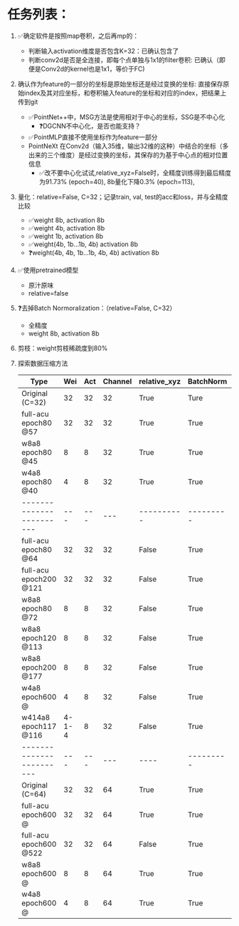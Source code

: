# 任务列表：
1. :white_check_mark:确定软件是按照map卷积，之后再mp的：
    - 判断输入activation维度是否包含K=32：已确认包含了
    - 判断conv2d是否是全连接，即每个点单独与1x1的filter卷积: 已确认（即便是Conv2d的kernel也是1x1，等价于FC)
2. 确认作为feature的一部分的坐标是原始坐标还是经过变换的坐标: 直接保存原始index及其对应坐标，和卷积输入feature的坐标和对应的index，把结果上传到git
    - :white_check_mark:PointNet++中，MSG方法是使用相对于中心的坐标，SSG是不中心化
      - :question:DGCNN不中心化，是否也能支持？
    - :white_check_mark:PointMLP直接不使用坐标作为feature一部分
    - PointNeXt 在Conv2d（输入35维，输出32维的这种）中结合的坐标（多出来的三个维度）是经过变换的坐标，其保存的为基于中心点的相对位置信息
      - :white_check_mark:改不要中心化试试,relative_xyz=False时，全精度训练得到最后精度为91.73% (epoch=40), 8b量化下降0.3% (epoch=113), 
3. 量化：relative=False, C=32；记录train, val, test的acc和loss，并与全精度比较
    - :white_check_mark:weight 8b, activation 8b
    - :white_check_mark:weight 4b, activation 8b
    - :white_check_mark:weight 1b, activation 8b
    - :white_check_mark:weight(4b, 1b...1b, 4b) activation 8b
    - :question:weight(4b, 4b, 1b...1b, 4b, 4b) activation 8b
4. :white_check_mark:使用pretrained模型
    - 原汁原味
    - relative=false
6. :question:去掉Batch Normoralization：（relative=False, C=32）
    - 全精度
    - weight 8b, activation 8b
7. 剪枝：weight剪枝稀疏度到80%
8. 探索数据压缩方法

    | Type                      | Wei | Act | Channel | relative_xyz | BatchNorm | Epoch | Best | OA    	| mAcc  	|
    |-------------------------- | --- | --- |-------- |--------------| --------- | ----- | ---- |-------	|-------	|
    | Original (C=32)           | 32  | 32  | 32      | True         | Ture      | None  | None | 93.2+-0.1	| 90.8+-0.2 |
    | full-acu<br>epoch80 @57   | 32  | 32  | 32      | True         | True      | 80    | 57   | 92.91 	| 89.55 	|
    | w8a8<br>epoch80 @45       | 8   | 8   | 32      | True         | True      | 80    | 45   | 92.34 	| 87.87 	|
    | w4a8<br>epoch80 @40       | 4   | 8   | 32      | True         | True      | 80    | 40   | 92.30 	| 88.79 	|
    | ------------------------  | --- | --- | ---     | ----------   | --------- | ----- | ---- | ------	| ----- 	|
    | full-acu<br>epoch80 @64   | 32  | 32  | 32      | False        | True      | 80    | 64   | 91.73 	| 88.35 	|
    | full-acu<br>epoch200 @121 | 32  | 32  | 32      | False        | True      | 200   | 121  | 91.82 	| 88.43 	|
    | w8a8<br>epoch80 @72       | 8   | 8   | 32      | False        | True      | 80    | 72   | 91.45 	| 87.42 	|
    | w8a8<br>epoch120 @113     | 8   | 8   | 32      | False        | True      | 120   | 113  | 92.02 	| 89.35 	|
    | w8a8<br>epoch200 @177     | 8   | 8   | 32      | False        | True      | 200   | 177  | 91.94 	| 89.38 	|
    | w4a8<br>epoch600 @        | 4   | 8   | 32      | False        | True      |       |      |       	|       	|
    | w414a8<br>epoch117 @116   |4-1-4| 8   | 32      | False        | True      | 117   | 116  | 41.53 	| 27.52 	|
    | ------------------------  | --- | --- | ---     | ----         | --------- | ----- | ---- | ------	| ----- 	|
    | Original (C=64)           | 32  | 32  | 64      | True         | True      | 600   | 537  | 93.7+-0.3 | 90.9+-0.5 |
    | full-acu<br>epoch600 @    | 32  | 32  | 64      | True         | True      | 600   | 486  | 93.44 	| 90.79 	|
    | full-acu<br>epoch600 @522 | 32  | 32  | 64      | False        | True      | 600   | 522  | 92.54 	| 89.89 	|
    | w8a8<br>epoch600 @        | 8   | 8   | 64      | True         | True      | 600   |   |  	|  	|
    | w4a8<br>epoch600 @        | 4   | 8   | 64      | True         | True      | 600   |   |  	|  	|
    
